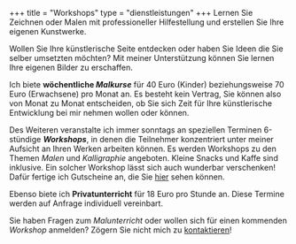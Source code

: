 +++
title = "Workshops"
type = "dienstleistungen"
+++
Lernen Sie Zeichnen oder Malen mit professioneller Hilfestellung und erstellen Sie Ihre eigenen Kunstwerke.

<!--more-->

Wollen Sie Ihre künstlerische Seite entdecken oder haben Sie Ideen die Sie selber umsetzten möchten? Mit meiner Unterstützung können Sie lernen Ihre eigenen Bilder zu erschaffen.

Ich biete **wöchentliche <em>Malkurse</em>** für 40 Euro (Kinder) beziehungsweise 70 Euro (Erwachsene) pro Monat an. Es besteht kein Vertrag, Sie können also von Monat zu Monat entscheiden, ob Sie sich Zeit für Ihre künstlerische Entwicklung bei mir nehmen wollen oder können.

Des Weiteren veranstalte ich immer sonntags an speziellen Terminen 6-stündige **<em>Workshops</em>**, in denen die Teilnehmer konzentriert unter meiner Aufsicht an Ihren Werken arbeiten können. Es werden Workshops zu den Themen <em>Malen</em> und <em>Kalligraphie</em> angeboten. Kleine Snacks und Kaffe sind inklusive. Ein solcher Workshop lässt sich auch wunderbar verschenken! Dafür fertige ich Gutscheine an, die Sie <a href="https://LesArts-MariaFrank.de/gutscheine/" title="Weiterleitung zu der Gutschein-Gallerie von Maria Frank">hier</a> sehen können.

Ebenso biete ich **Privatunterricht** für 18 Euro pro Stunde an. Diese Termine werden auf Anfrage individuell vereinbart.

Sie haben Fragen zum <em>Malunterricht</em> oder wollen sich für einen kommenden <em>Workshop</em> anmelden? Zögern Sie nicht mich zu <a href="https://LesArts-MariaFrank.de/kontakt/" title="Weiterleitung zu der Website &ldquo;Kontakt&rdquo;">kontaktieren</a>!